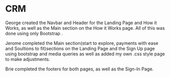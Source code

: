 # CRM
George created the Navbar and Header for the Landing Page and How it Works, as well as the 
Main section on the How it Works page. All of this was done using only Bootstrap . 

Jerome completed the Main section(start to explore, payments with ease and Soultions to fit)sections on the Landing Page and the Sign Up page using bootstrap and media queries as well as added my own .css style page to make adjustments.  

Brie completed the footers for both pages, as well as the Sign-In Page. 
